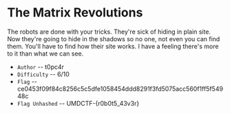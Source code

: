 # The Matrix Revolutions

The robots are done with your tricks. They're sick of hiding in plain site. Now they're going to hide in the shadows so no one, not even you can find them. You'll have to find how their site works. I have a feeling there's more to it than what we can see.

- `Author` -- t0pc4r
- `Difficulty` -- 6/10
- `Flag` -- ce0453f09f84c8256c5c5dfe1058454ddd8291f3fd5075acc560f1ff5f54948c
- `Flag Unhashed` -- UMDCTF-{r0b0t5_43v3r}
